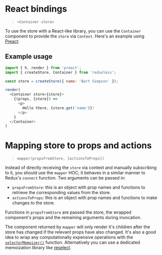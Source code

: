 # React bindings
> `<Container store>`

To use the store with a React-like library, you can use the `Container` component to provide the `store` via `Context`.
Here's an example using [Preact](https://preactjs.com/):


## Example usage

```js
import { h, render } from 'preact';
import { createStore, Container } from 'reduxless';

const store = createStore({ name: 'Bart Simpson' });

render(
  <Container store={store}>
    {(props, {store}) =>
      <p>
        Hello there, {store.get('name')}!
      </p>
    }
  </Container>
)
```

# Mapping store to props and actions
> `mapper(propsFromStore, [actionsToProps])`

Instead of directly receiving the `store` via context and manually subscribing to it, you should use the `mapper` HOC; it behaves in a similar manner to Redux's `connect` function. Two arguments can be passed in: 
 - `propsFromStore`: this is an object with prop names and functions to retrieve the corresponding values from the store.
 - `actionsToProps`: this is an object with prop names and functions to make changes to the store.


Functions in `propsFromStore` are passed the store, the wrapped component's props and the remaining arguments during invocation.
 
The component returned by `mapper` will only render it's children after the store has changed if the relevant props have also changed. It's also a good idea to wrap any computationally expensive operations with the [`selectorMemoizer()`](https://dhassaine.github.io/reduxless/selector-memoizer.md) function. Alternatively you can use a dedicated memoization library like [reselect](https://github.com/reactjs/reselect). 


